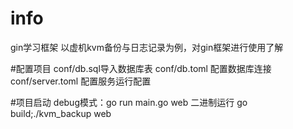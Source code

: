 # info
gin学习框架
以虚机kvm备份与日志记录为例，对gin框架进行使用了解

#配置项目
conf/db.sql导入数据库表
conf/db.toml 配置数据库连接
conf/server.toml 配置服务运行配置

#项目启动
debug模式：go run main.go web
二进制运行 go build;./kvm_backup web
